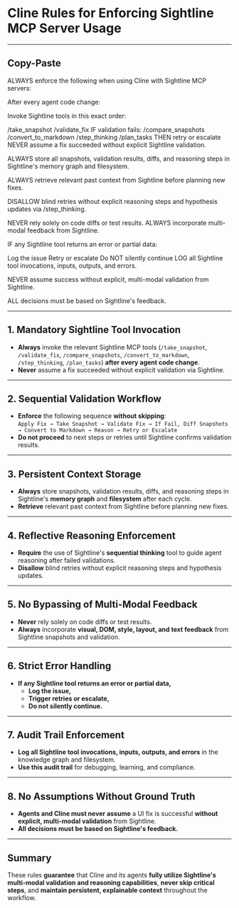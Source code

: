 # Cline Rules for Enforcing Sightline MCP Server Usage

---



## **Copy-Paste**
ALWAYS enforce the following when using Cline with Sightline MCP servers:

After every agent code change:

Invoke Sightline tools in this exact order:

/take_snapshot
/validate_fix
IF validation fails:
/compare_snapshots
/convert_to_markdown
/step_thinking
/plan_tasks
THEN retry or escalate
NEVER assume a fix succeeded without explicit Sightline validation.

ALWAYS store all snapshots, validation results, diffs, and reasoning steps in Sightline's memory graph and filesystem.

ALWAYS retrieve relevant past context from Sightline before planning new fixes.

DISALLOW blind retries without explicit reasoning steps and hypothesis updates via /step_thinking.

NEVER rely solely on code diffs or test results. ALWAYS incorporate multi-modal feedback from Sightline.

IF any Sightline tool returns an error or partial data:

Log the issue
Retry or escalate
Do NOT silently continue
LOG all Sightline tool invocations, inputs, outputs, and errors.

NEVER assume success without explicit, multi-modal validation from Sightline.

ALL decisions must be based on Sightline's feedback.


---

## 1. **Mandatory Sightline Tool Invocation**

- **Always** invoke the relevant Sightline MCP tools (`/take_snapshot`, `/validate_fix`, `/compare_snapshots`, `/convert_to_markdown`, `/step_thinking`, `/plan_tasks`) **after every agent code change**.
- **Never** assume a fix succeeded without explicit validation via Sightline.

---

## 2. **Sequential Validation Workflow**

- **Enforce** the following sequence **without skipping**:  
  `Apply Fix → Take Snapshot → Validate Fix → If Fail, Diff Snapshots → Convert to Markdown → Reason → Retry or Escalate`
- **Do not proceed** to next steps or retries until Sightline confirms validation results.

---

## 3. **Persistent Context Storage**

- **Always** store snapshots, validation results, diffs, and reasoning steps in Sightline's **memory graph** and **filesystem** after each cycle.
- **Retrieve** relevant past context from Sightline before planning new fixes.

---

## 4. **Reflective Reasoning Enforcement**

- **Require** the use of Sightline's **sequential thinking** tool to guide agent reasoning after failed validations.
- **Disallow** blind retries without explicit reasoning steps and hypothesis updates.

---

## 5. **No Bypassing of Multi-Modal Feedback**

- **Never** rely solely on code diffs or test results.  
- **Always** incorporate **visual, DOM, style, layout, and text feedback** from Sightline snapshots and validation.

---

## 6. **Strict Error Handling**

- **If any Sightline tool returns an error or partial data,**  
  - **Log the issue,**  
  - **Trigger retries or escalate,**  
  - **Do not silently continue.**

---

## 7. **Audit Trail Enforcement**

- **Log all Sightline tool invocations, inputs, outputs, and errors** in the knowledge graph and filesystem.
- **Use this audit trail** for debugging, learning, and compliance.

---

## 8. **No Assumptions Without Ground Truth**

- **Agents and Cline must never assume** a UI fix is successful **without explicit, multi-modal validation** from Sightline.
- **All decisions must be based on Sightline's feedback.**

---

## **Summary**

These rules **guarantee** that Cline and its agents **fully utilize Sightline's multi-modal validation and reasoning capabilities**, **never skip critical steps**, and **maintain persistent, explainable context** throughout the workflow.




